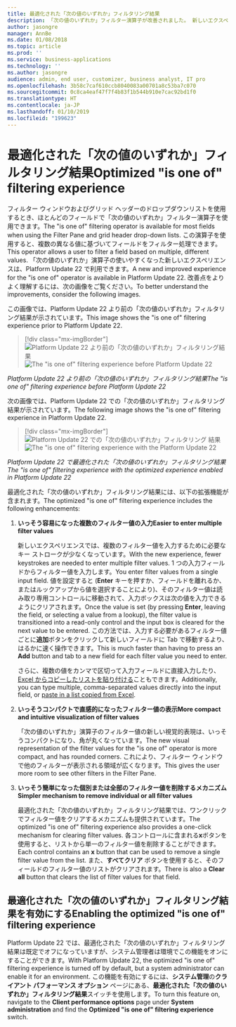 ```yaml
---
title: 最適化された「次の値のいずれか」フィルタリング結果
description: 「次の値のいずれか」フィルター演算子が改善されました。 新しいエクスペリエンスでは、単一の入力フィールドからフィルター値を入力するときに、複数のフィルター値を入力するのに必要なキー ストロークが少なくなりました。
author: jasongre
manager: AnnBe
ms.date: 01/08/2018
ms.topic: article
ms.prod: ''
ms.service: business-applications
ms.technology: ''
ms.author: jasongre
audience: admin, end user, customizer, business analyst, IT pro
ms.openlocfilehash: 3b58c7caf610ccb8040083a00701a8c53ba7c070
ms.sourcegitcommit: 0c8ca4eaf47f7f4b83f1b544b910e7cac92bd1f0
ms.translationtype: HT
ms.contentlocale: ja-JP
ms.lasthandoff: 01/10/2019
ms.locfileid: "199623"
---
```

# <a name="optimized-is-one-of-filtering-experience"></a><span data-ttu-id="ff1c8-104">最適化された「次の値のいずれか」フィルタリング結果</span><span class="sxs-lookup"><span data-stu-id="ff1c8-104">Optimized "is one of" filtering experience</span></span>

<span data-ttu-id="ff1c8-105">フィルター ウィンドウおよびグリッド ヘッダーのドロップダウンリストを使用するとき、ほとんどのフィールドで「次の値のいずれか」フィルター演算子を使用できます。</span><span class="sxs-lookup"><span data-stu-id="ff1c8-105">The "is one of" filtering operator is available for most fields when using the Filter Pane and grid header drop-down lists.</span></span> <span data-ttu-id="ff1c8-106">この演算子を使用すると、複数の異なる値に基づいてフィールドをフィルター処理できます。</span><span class="sxs-lookup"><span data-stu-id="ff1c8-106">This operator allows a user to filter a field based on multiple, different values.</span></span> <span data-ttu-id="ff1c8-107">「次の値のいずれか」演算子の使いやすくなった新しいエクスペリエンスは、Platform Update 22 で利用できます。</span><span class="sxs-lookup"><span data-stu-id="ff1c8-107">A new and improved experience for the "is one of" operator is available in Platform Update 22.</span></span> <span data-ttu-id="ff1c8-108">改善点をよりよく理解するには、次の画像をご覧ください。</span><span class="sxs-lookup"><span data-stu-id="ff1c8-108">To better understand the improvements, consider the following images.</span></span>

<span data-ttu-id="ff1c8-109">この画像では、Platform Update 22 より前の「次の値のいずれか」フィルタリング結果が示されています。</span><span class="sxs-lookup"><span data-stu-id="ff1c8-109">This image shows the "is one of" filtering experience prior to Platform Update 22.</span></span>

> [!div class="mx-imgBorder"]
> <span data-ttu-id="ff1c8-110">![Platform Update 22 より前の「次の値のいずれか」フィルタリング結果](media/isOneOfBefore.png "Platform Update 22 より前の「次の値のいずれか」フィルタリング結果")</span><span class="sxs-lookup"><span data-stu-id="ff1c8-110">![The "is one of" filtering experience before Platform Update 22](media/isOneOfBefore.png "The 'is one of' filtering experience before Platform Update 22")</span></span>

<span data-ttu-id="ff1c8-111">*Platform Update 22 より前の「次の値のいずれか」フィルタリング結果*</span><span class="sxs-lookup"><span data-stu-id="ff1c8-111">*The "is one of" filtering experience before Platform Update 22*</span></span>

<span data-ttu-id="ff1c8-112">次の画像では、Platform Update 22 での「次の値のいずれか」フィルタリング結果が示されています。</span><span class="sxs-lookup"><span data-stu-id="ff1c8-112">The following image shows the "is one of" filtering experience in Platform Update 22.</span></span>

> [!div class="mx-imgBorder"]
> <span data-ttu-id="ff1c8-113">![Platform Update 22 での「次の値のいずれか」フィルタリング 結果](media/isOneOfAfter.png  "Platform Update 22 での「次の値のいずれか」フィルタリング結果")</span><span class="sxs-lookup"><span data-stu-id="ff1c8-113">![The "is one of" filtering experience with the Platform Update 22](media/isOneOfAfter.png  "The 'is one of' filtering experience with the Platform Update 22")</span></span>

<span data-ttu-id="ff1c8-114">*Platform Update 22 で最適化された「次の値のいずれか」フィルタリング結果*</span><span class="sxs-lookup"><span data-stu-id="ff1c8-114">*The "is one of" filtering experience with the optimized experience enabled in Platform Update 22*</span></span>

<span data-ttu-id="ff1c8-115">最適化された「次の値のいずれか」フィルタリング結果には、以下の拡張機能が含まれます。</span><span class="sxs-lookup"><span data-stu-id="ff1c8-115">The optimized "is one of" filtering experience includes the following enhancements:</span></span>

1.  <span data-ttu-id="ff1c8-116">**いっそう容易になった複数のフィルター値の入力**</span><span class="sxs-lookup"><span data-stu-id="ff1c8-116">**Easier to enter multiple filter values**</span></span>

    <span data-ttu-id="ff1c8-117">新しいエクスペリエンスでは、複数のフィルター値を入力するために必要なキー ストロークが少なくなっています。</span><span class="sxs-lookup"><span data-stu-id="ff1c8-117">With the new experience, fewer keystrokes are needed to enter multiple filter values.</span></span> <span data-ttu-id="ff1c8-118">1 つの入力フィールドからフィルター値を入力します。</span><span class="sxs-lookup"><span data-stu-id="ff1c8-118">You enter filter values from a single input field.</span></span> <span data-ttu-id="ff1c8-119">値を設定すると (**Enter** キーを押すか、フィールドを離れるか、またはルックアップから値を選択することにより)、そのフィルター値は読み取り専用コントロールに移動されて、入力ボックスは次の値を入力できるようにクリアされます。</span><span class="sxs-lookup"><span data-stu-id="ff1c8-119">Once the value is set (by pressing **Enter**, leaving the field, or selecting a value from a lookup), the filter value is transitioned into a read-only control and the input box is cleared for the next value to be entered.</span></span> <span data-ttu-id="ff1c8-120">この方法では、入力する必要があるフィルター値ごとに**追加**ボタンをクリックして新しいフィールドに Tab で移動するより、はるかに速く操作できます。</span><span class="sxs-lookup"><span data-stu-id="ff1c8-120">This is much faster than having to press an **Add** button and tab to a new field for each filter value you need to enter.</span></span>  

    <span data-ttu-id="ff1c8-121">さらに、複数の値をカンマで区切って入力フィールドに直接入力したり、[Excel からコピーしたリストを貼り付ける](paste-filter-lists-from-excel.md)こともできます。</span><span class="sxs-lookup"><span data-stu-id="ff1c8-121">Additionally, you can type multiple, comma-separated values directly into the input field, or [paste in a list copied from Excel](paste-filter-lists-from-excel.md).</span></span> 

2.  <span data-ttu-id="ff1c8-122">**いっそうコンパクトで直感的になったフィルター値の表示**</span><span class="sxs-lookup"><span data-stu-id="ff1c8-122">**More compact and intuitive visualization of filter values**</span></span>

    <span data-ttu-id="ff1c8-123">「次の値のいずれか」演算子のフィルター値の新しい視覚的表現は、いっそうコンパクトになり、角が丸くなっています。</span><span class="sxs-lookup"><span data-stu-id="ff1c8-123">The new visual representation of the filter values for the "is one of" operator is more compact, and has rounded corners.</span></span> <span data-ttu-id="ff1c8-124">これにより、フィルター ウィンドウで他のフィルターが表示される領域が広くなります。</span><span class="sxs-lookup"><span data-stu-id="ff1c8-124">This gives the user more room to see other filters in the Filter Pane.</span></span> 

3.  <span data-ttu-id="ff1c8-125">**いっそう簡単になった個別または全部のフィルター値を削除するメカニズム**</span><span class="sxs-lookup"><span data-stu-id="ff1c8-125">**Simpler mechanism to remove individual or all filter values**</span></span>

    <span data-ttu-id="ff1c8-126">最適化された「次の値のいずれか」フィルタリング結果では、ワンクリックでフィルター値をクリアするメカニズムも提供されています。</span><span class="sxs-lookup"><span data-stu-id="ff1c8-126">The optimized "is one of" filtering experience also provides a one-click mechanism for clearing filter values.</span></span> <span data-ttu-id="ff1c8-127">各コントロールに含まれる**x**ボタンを使用すると、リストから単一のフィルター値を削除することができます。</span><span class="sxs-lookup"><span data-stu-id="ff1c8-127">Each control contains an **x** button that can be used to remove a single filter value from the list.</span></span> <span data-ttu-id="ff1c8-128">また、**すべてクリア** ボタンを使用すると、そのフィールドのフィルター値のリストがクリアされます。</span><span class="sxs-lookup"><span data-stu-id="ff1c8-128">There is also a **Clear all** button that clears the list of filter values for that field.</span></span>  

## <a name="enabling-the-optimized-is-one-of-filtering-experience"></a><span data-ttu-id="ff1c8-129">最適化された「次の値のいずれか」フィルタリング結果を有効にする</span><span class="sxs-lookup"><span data-stu-id="ff1c8-129">Enabling the optimized "is one of" filtering experience</span></span> 

<span data-ttu-id="ff1c8-130">Platform Update 22 では、最適化された「次の値のいずれか」フィルタリング結果は既定でオフになっていますが、システム管理者は環境でこの機能をオンにすることができます。</span><span class="sxs-lookup"><span data-stu-id="ff1c8-130">With Platform Update 22, the optimized "is one of" filtering experience is turned off by default, but a system administrator can enable it for an environment.</span></span> <span data-ttu-id="ff1c8-131">この機能を有効にするには、**システム管理**の**クライアント パフォーマンス オプション** ページにある、**最適化された「次の値のいずれか」フィルタリング結果**スイッチを使用します。</span><span class="sxs-lookup"><span data-stu-id="ff1c8-131">To turn this feature on, navigate to the **Client performance options** page under **System administration** and find the **Optimized "is one of" filtering experience** switch.</span></span>   



